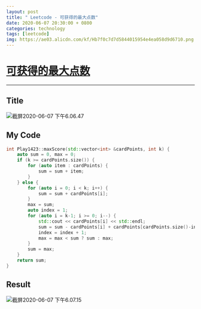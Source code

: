 ```yaml
---
layout: post
title: " Leetcode - 可获得的最大点数"
date: 2020-06-07 20:30:00 + 0800
categories: technology
tags: [leetcode]
img: https://ae03.alicdn.com/kf/Hb7f0c7d7d5844015954e4ea058d9d6710.png
---
```

# [可获得的最大点数](https://leetcode-cn.com/problems/maximum-points-you-can-obtain-from-cards/)

---

## Title

![截屏2020-06-07 下午6.06.47](https://tva1.sinaimg.cn/large/007S8ZIlly1gfjvw825a7j30ya0kqn16.jpg)

## My Code

```c++
int Play1423::maxScore(std::vector<int> &cardPoints, int k) {
    auto sum = 0, max = 0;
    if (k >= cardPoints.size()) {
        for (auto item : cardPoints) {
            sum = sum + item;
        }
    } else {
        for (auto i = 0; i < k; i++) {
            sum = sum + cardPoints[i];
        }
        max = sum;
        auto index = 1;
        for (auto i = k-1; i >= 0; i--) {
            std::cout << cardPoints[i] << std::endl;
            sum = sum - cardPoints[i] + cardPoints[cardPoints.size()-index];
            index = index + 1;
            max = max < sum ? sum : max;
        }
        sum = max;
    }
    return sum;
}
```

## Result

![截屏2020-06-07 下午6.07.15](https://tva1.sinaimg.cn/large/007S8ZIlly1gfjvx03bh2j30y80awwf5.jpg)

